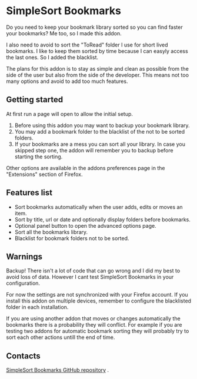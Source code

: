 # SimpleSort Bookmarks

Do you need to keep your bookmark library sorted so you can find faster your
bookmarks?
Me too, so I made this addon.

I also need to avoid to sort the "ToRead" folder I use for short lived bookmarks.
I like to keep them sorted by time because I can easyly access the last ones. So
I added the blacklist.

The plans for this addon is to stay as simple and clean as possible from the
side of the user but also from the side of the developer. This means not too
many options and avoid to add too much features.

## Getting started

At first run a page will open to allow the initial setup.

1. Before using this addon you may want to backup your bookmark library.
2. You may add a bookmark folder to the blacklist of the not to be sorted folders.
3. If your bookmarks are a mess you can sort all your library. In case you
    skipped step one, the addon will remember you to backup before starting the
    sorting.

Other options are available in the addons preferences page in the "Extensions"
section of Firefox.

## Features list

- Sort bookmarks automatically when the user adds, edits or moves an item.
- Sort by title, url or date and optionally display folders before bookmarks.
- Optional panel button to open the advanced options page.
- Sort all the bookmarks library.
- Blacklist for bookmark folders not to be sorted.

## Warnings

Backup!
There isn't a lot of code that can go wrong and I did my best to avoid loss of
data. However I cant test SimpleSort Bookmarks in your configuration.

For now the settings are not synchronized with your Firefox account. If you
install this addon on multiple devices, remember to configure the blacklisted
folder in each installation.

If you are using another addon that moves or changes automatically the bookmarks
there is a probability they will conflict. For example if you are testing two
addons for automatic bookmark sorting they will probably try to sort each other
actions untill the end of time.

## Contacts

[SimpleSort Bookmarks GitHub repository](https://github.com/ariacorrente/simple-sort-bookmarks) .

